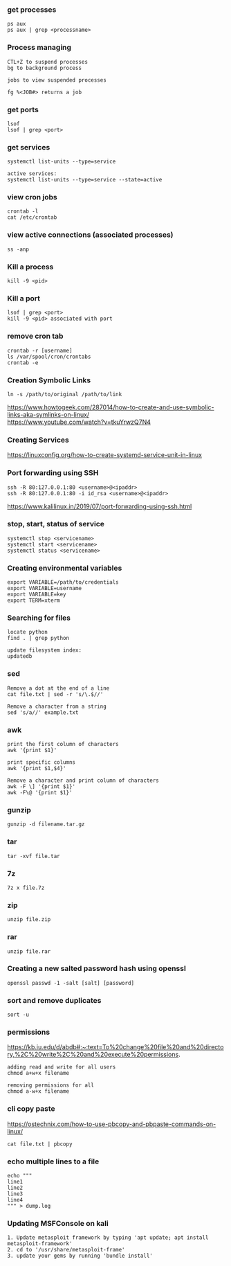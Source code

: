 ### get processes
```
ps aux
ps aux | grep <processname>
```

### Process managing
```
CTL+Z to suspend processes
bg to background process

jobs to view suspended processes

fg %<JOB#> returns a job
```

### get ports
```
lsof
lsof | grep <port>
```

### get services
```
systemctl list-units --type=service

active services:
systemctl list-units --type=service --state=active
```

### view cron jobs
```
crontab -l
cat /etc/crontab
```

### view active connections (associated processes)
```
ss -anp 
```

### Kill a process
```
kill -9 <pid>
```

### Kill a port
```
lsof | grep <port>
kill -9 <pid> associated with port
```

### remove cron tab
```
crontab -r [username]
ls /var/spool/cron/crontabs
crontab -e
```

### Creation Symbolic Links
```
ln -s /path/to/original /path/to/link
```
https://www.howtogeek.com/287014/how-to-create-and-use-symbolic-links-aka-symlinks-on-linux/  
https://www.youtube.com/watch?v=tkuYrwzQ7N4  

### Creating Services
https://linuxconfig.org/how-to-create-systemd-service-unit-in-linux

### Port forwarding using SSH
```
ssh -R 80:127.0.0.1:80 <username>@<ipaddr>
ssh -R 80:127.0.0.1:80 -i id_rsa <username>@<ipaddr>
```
https://www.kalilinux.in/2019/07/port-forwarding-using-ssh.html

### stop, start, status of service
```
systemctl stop <servicename>
systemctl start <servicename>
systemctl status <servicename>
```

### Creating environmental variables
```
export VARIABLE=/path/to/credentials
export VARIABLE=username
export VARIABLE=key
export TERM=xterm
```

### Searching for files
```
locate python
find . | grep python

update filesystem index:
updatedb
```

### sed
```
Remove a dot at the end of a line
cat file.txt | sed -r 's/\.$//'

Remove a character from a string
sed 's/a//' example.txt
```

### awk
```
print the first column of characters
awk '{print $1}'

print specific columns
awk '{print $1,$4}'

Remove a character and print column of characters
awk -F \] '{print $1}'
awk -F\@ '{print $1}'
```

### gunzip

```
gunzip -d filename.tar.gz
```

### tar

```
tar -xvf file.tar
```

### 7z

```
7z x file.7z
```

### zip

```
unzip file.zip
```

### rar

```
unzip file.rar
```

### Creating a new salted password hash using openssl
```
openssl passwd -1 -salt [salt] [password]
```

### sort and remove duplicates
```
sort -u
```

### permissions
https://kb.iu.edu/d/abdb#:~:text=To%20change%20file%20and%20directory,%2C%20write%2C%20and%20execute%20permissions.
```
adding read and write for all users
chmod a+w+x filename

removing permissions for all
chmod a-w+x filename
```

### cli copy paste
https://ostechnix.com/how-to-use-pbcopy-and-pbpaste-commands-on-linux/
```
cat file.txt | pbcopy
```

### echo multiple lines to a file
```
echo """
line1
line2
line3
line4
""" > dump.log
```

### Updating MSFConsole on kali
```
1. Update metasploit framework by typing 'apt update; apt install metasploit-framework'
2. cd to '/usr/share/metasploit-frame'
3. update your gems by running 'bundle install'
```
